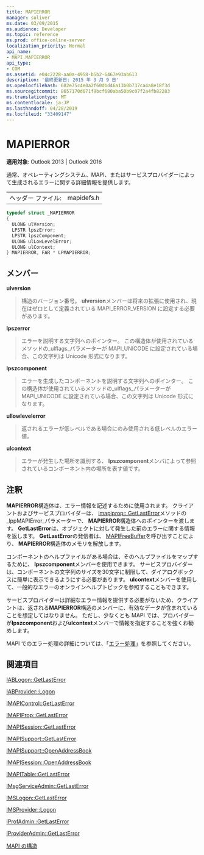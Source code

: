 ```yaml
---
title: MAPIERROR
manager: soliver
ms.date: 03/09/2015
ms.audience: Developer
ms.topic: reference
ms.prod: office-online-server
localization_priority: Normal
api_name:
- MAPI.MAPIERROR
api_type:
- COM
ms.assetid: e04c2228-aa0a-4958-b5b2-6467e93ab613
description: '最終更新日: 2015 年 3 月 9 日'
ms.openlocfilehash: 682e75c4e0a2f60dbd46a13b0b737ca4a8e18f3d
ms.sourcegitcommit: 8657170d071f9bcf680aba50b9c07f2a4fb82283
ms.translationtype: MT
ms.contentlocale: ja-JP
ms.lasthandoff: 04/28/2019
ms.locfileid: "33409147"
---
```

# <a name="mapierror"></a>MAPIERROR

  
  
**適用対象**: Outlook 2013 | Outlook 2016 
  
通常、オペレーティングシステム、MAPI、またはサービスプロバイダーによって生成されるエラーに関する詳細情報を提供します。 
  
|||
|:-----|:-----|
|ヘッダー ファイル:  <br/> |mapidefs.h  <br/> |
   
```cpp
typedef struct _MAPIERROR
{
  ULONG ulVersion;
  LPSTR lpszError;
  LPSTR lpszComponent;
  ULONG ulLowLevelError;
  ULONG ulContext;
} MAPIERROR, FAR * LPMAPIERROR;

```

## <a name="members"></a>メンバー

 **ulversion**
  
> 構造のバージョン番号。 **ulversion**メンバーは将来の拡張に使用され、現在はゼロとして定義されている MAPI_ERROR_VERSION に設定する必要があります。 
    
 **lpszerror**
  
> エラーを説明する文字列へのポインター。 この構造体が使用されているメソッドの_ulflags_パラメーターが MAPI_UNICODE に設定されている場合、この文字列は Unicode 形式になります。 
    
 **lpszcomponent**
  
> エラーを生成したコンポーネントを説明する文字列へのポインター。 この構造体が使用されているメソッドの_ulflags_パラメーターが MAPI_UNICODE に設定されている場合、この文字列は Unicode 形式になります。 
    
 **ullowlevelerror**
  
> 返されるエラーが低レベルである場合にのみ使用される低レベルのエラー値。
    
 **ulcontext**
  
> エラーが発生した場所を識別する、 **lpszcomponent**メンバによって参照されているコンポーネント内の場所を表す値です。 
    
## <a name="remarks"></a>注釈

**MAPIERROR**構造体は、エラー情報を記述するために使用されます。 クライアントおよびサービスプロバイダーは、 [imapiprop:: GetLastError](imapiprop-getlasterror.md)メソッドの_lppMAPIError_パラメーターで、 **MAPIERROR**構造体へのポインターを渡します。 **GetLastError**は、オブジェクトに対して発生した前のエラーに関する情報を返します。 **GetLastError**の発信者は、 [MAPIFreeBuffer](mapifreebuffer.md)を呼び出すことにより、 **MAPIERROR**構造体のメモリを解放します。
  
コンポーネントのヘルプファイルがある場合は、そのヘルプファイルをマップするために、 **lpszcomponent**メンバーを使用できます。 サービスプロバイダーは、コンポーネントの文字列のサイズを30文字に制限して、ダイアログボックスに簡単に表示できるようにする必要があります。 **ulcontext**メンバーを使用して、一般的なエラーのオンラインヘルプトピックを参照することもできます。 
  
サービスプロバイダーは詳細なエラー情報を提供する必要がないため、クライアントは、返される**MAPIERROR**構造のメンバーに、有効なデータが含まれていることを想定してはなりません。 ただし、少なくとも MAPI では、プロバイダーが**lpszcomponent**および**ulcontext**メンバーで情報を指定することを強くお勧めします。 
  
MAPI でのエラー処理の詳細については、「[エラー処理](error-handling-in-mapi.md)」を参照してください。
  
## <a name="see-also"></a>関連項目



[IABLogon::GetLastError](iablogon-getlasterror.md)
  
[IABProvider::Logon](iabprovider-logon.md)
  
[IMAPIControl::GetLastError](imapicontrol-getlasterror.md)
  
[IMAPIProp::GetLastError](imapiprop-getlasterror.md)
  
[IMAPISession::GetLastError](imapisession-getlasterror.md)
  
[IMAPISupport::GetLastError](imapisupport-getlasterror.md)
  
[IMAPISupport::OpenAddressBook](imapisupport-openaddressbook.md)
  
[IMAPISession::OpenAddressBook](imapisession-openaddressbook.md)
  
[IMAPITable::GetLastError](imapitable-getlasterror.md)
  
[IMsgServiceAdmin::GetLastError](imsgserviceadmin-getlasterror.md)
  
[IMSLogon::GetLastError](imslogon-getlasterror.md)
  
[IMSProvider::Logon](imsprovider-logon.md)
  
[IProfAdmin::GetLastError](iprofadmin-getlasterror.md)
  
[IProviderAdmin::GetLastError](iprovideradmin-getlasterror.md)


[MAPI の構造](mapi-structures.md)

